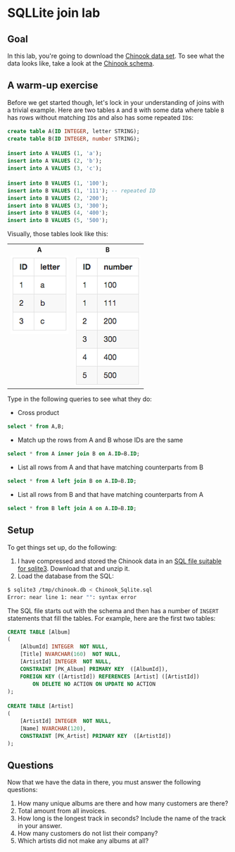 # SQLLite join lab

## Goal

In this lab, you're going to download the [Chinook data set](https://chinookdatabase.codeplex.com/). To see what the data looks like, take a look at the [Chinook schema](https://chinookdatabase.codeplex.com/wikipage?title=Chinook_Schema&referringTitle=Home).

## A warm-up exercise

Before we get started though, let's lock in your understanding of joins with a trivial example. Here are two tables `A` and `B` with some data where table `B` has rows without matching `ID`s and also has some repeated `ID`s:

```sql
create table A(ID INTEGER, letter STRING);
create table B(ID INTEGER, number STRING);

insert into A VALUES (1, 'a');
insert into A VALUES (2, 'b');
insert into A VALUES (3, 'c');

insert into B VALUES (1, '100');
insert into B VALUES (1, '111'); -- repeated ID
insert into B VALUES (2, '200');
insert into B VALUES (3, '300');
insert into B VALUES (4, '400');
insert into B VALUES (5, '500');
```

Visually, those tables look like this:

<table border=0>
<tr><th><b>A</b></th><th><b>B</b></th></tr>
<tr valign=top>
<td valign=top>
<img src=figures/table-A.png></td><td><img src=figures/table-B.png></td>
</tr>
</table>

Type in the following queries to see what they do:

* Cross product
```sql
select * from A,B;
```

* Match up the rows from A and B whose IDs are the same
```sql
select * from A inner join B on A.ID=B.ID;
```

* List all rows from A and that have matching counterparts from B
```sql
select * from A left join B on A.ID=B.ID;
```

* List all rows from B and that have matching counterparts from A
```sql
select * from B left join A on A.ID=B.ID;
```

## Setup

To get things set up, do the following:
 
1. I have compressed and stored the Chinook data in an [SQL file suitable for sqlite3](https://github.com/parrt/cs601/blob/master/labs/resources/Chinook_Sqlite.sql.zip?raw=true).  Download that and unzip it.
2. Load the database from the SQL:
```bash
$ sqlite3 /tmp/chinook.db < Chinook_Sqlite.sql
Error: near line 1: near "": syntax error
```

The SQL file starts out with the schema and then has a number of `INSERT` statements that fill the tables. For example, here are the first two tables:

```sql
CREATE TABLE [Album]
(
    [AlbumId] INTEGER  NOT NULL,
    [Title] NVARCHAR(160)  NOT NULL,
    [ArtistId] INTEGER  NOT NULL,
    CONSTRAINT [PK_Album] PRIMARY KEY  ([AlbumId]),
    FOREIGN KEY ([ArtistId]) REFERENCES [Artist] ([ArtistId]) 
		ON DELETE NO ACTION ON UPDATE NO ACTION
);

CREATE TABLE [Artist]
(
    [ArtistId] INTEGER  NOT NULL,
    [Name] NVARCHAR(120),
    CONSTRAINT [PK_Artist] PRIMARY KEY  ([ArtistId])
);
```

## Questions

Now that we have the data in there, you must answer the following questions:

1. How many unique albums are there and how many customers are there?
1. Total amount from all invoices.
1. How long is the longest track in seconds? Include the name of the track in your answer.
1. How many customers do not list their company?
1. Which artists did not make any albums at all?
